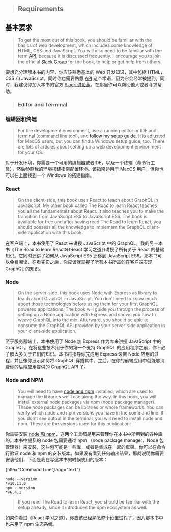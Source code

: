 > ## Requirements 

## 基本要求

> To get the most out of this book, you should be familiar with the basics of web development, which includes some knowledge of HTML, CSS and JavaScript. You will also need to be familiar with the term [API](https://www.robinwieruch.de/what-is-an-api-javascript/), because it is discussed frequently. I encourage you to join the official [Slack Group](https://slack-the-road-to-learn-react.wieruch.com/) for the book, to help or get help from others.

要想充分理解本书的内容，你应该熟悉基本的 Web 开发知识，其中包括 HTML，CSS 和 JavaScript。同时你也需要熟悉 [API](https://www.robinwieruch.de/what-is-an-api-javascript/) 这个术语，因为它会经常被提到。同时，我建议你加入本书的官方 [Slack 讨论组](https://slack-the-road-to-learn-react.wieruch.com/)，在那里你可以帮助他人或者寻求帮助。

> ### Editor and Terminal 

### 编辑器和终端

> For the development environment, use a running editor or IDE and terminal (command line tool), and [follow my setup guide](https://www.robinwieruch.de/developer-setup/). It is adjusted for MacOS users, but you can find a Windows setup guide, too. There are lots of articles about setting up a web development environment for your OS.

对于开发环境，你需要一个可用的编辑器或者IDE，以及一个终端（命令行工具），然后[参照我的环境搭建指南](https://www.robinwieruch.de/developer-setup/)配置环境。该指南适用于 MacOS 用户，但你也可以在上面找到一个 Windows 的搭建指南。

### React

> On the client-side, this book uses React to teach about GraphQL in JavaScript. My other book called The Road to learn React teaches you all the fundamentals about React. It also teaches you to make the transition from JavaScript ES5 to JavaScript ES6. The book is available for free and after having read The Road to learn React, you should possess all the knowledge to implement the GraphQL client-side application with this book.

在客户端上，本书使用了 React 来讲授 JavaScript 中的 GraphQL。我的另一本书《The Road to learn React》(《React 学习之道》)讲授了所有关于 React 的基础知识。它同时还讲了如何从 JavaScript ES5 迁移到 JavaScript ES6。那本书可以免费阅读，在看完它之后，你应该就掌握了所有本书所需的在客户端实现 GraphQL 的知识。

### Node

> On the server-side, this book uses Node with Express as library to teach about GraphQL in JavaScript. You don't need to know much about those technologies before using them for your first GraphQL powered applications. The book will guide you through the process of setting up a Node application with Express and shows you how to weave GraphQL into the mix. Afterward, you should be able to consume the GraphQL API provided by your server-side application in your client-side application.

至于服务器端上，本书使用了 Node 加 Express 作为库来讲授 JavaScript 中的 GraphQL。在将这些技术用于你的第一个支持 GraphQL 的应用程序之前，你不必了解太多关于它们的知识。本书将指导你完成用 Express 设置 Node 应用的过程，并且像你展示如何将 GraphQL 穿插其中。之后，在你的前端应用中就能够消费你的后端应用提供的 GraphQL API 了。

### Node and NPM

> You will need to have [node and npm](https://nodejs.org/en/) installed, which are used to manage the libraries we'll use along the way. In this book, you will install external node packages via npm (node package manager). These node packages can be libraries or whole frameworks. You can verify which node and npm versions you have in the command line. If you don't see output in the terminal, you will need to install node and npm. These are the versions used for this publication:

你需要安装 [node 和 npm](https://nodejs.org/en/)，这两个工具都是用来管理你在本书中所用到的各种库的。本书中提及的 node 包需要通过 npm （node package manager，Node 包管理器）来安装，这些包可能是一些库，或者是集成在一起的框架。你可以在命令行验证 node 和 npm 的安装版本。如果没有看到任何输出结果，那就说明你需要安装他们，下面是我在写这本书的时候使用的版本：

{title="Command Line",lang="text"}
~~~~~~~~
node --version
*v10.11.0
npm --version
*v6.4.1
~~~~~~~~

> If you read The Road to learn React, you should be familiar with the setup already, since it introduces the npm ecosystem as well.

如果你看过《React 学习之道》，你应该已经熟悉整个设置过程了，因为那本书中也采用了 npm 生态系统。